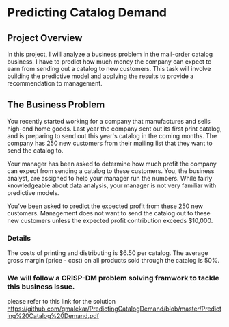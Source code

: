 # Predicting Catalog Demand

## Project Overview
In this project, I will analyze a business problem in the mail-order catalog business. I have to predict how much money the company can expect to earn from sending out a catalog to new customers.   This task will involve building the predictive model and applying the results to provide a recommendation to management. 

## The Business Problem
You recently started working for a company that manufactures and sells high-end home goods. Last year the company sent out its first print catalog, and is preparing to send out this year's catalog in the coming months. The company has 250 new customers from their mailing list that they want to send the catalog to.

Your manager has been asked to determine how much profit the company can expect from sending a catalog to these customers. You, the business analyst, are assigned to help your manager run the numbers. While fairly knowledgeable about data analysis, your manager is not very familiar with predictive models.

You’ve been asked to predict the expected profit from these 250 new customers. Management does not want to send the catalog out to these new customers unless the expected profit contribution exceeds $10,000.

### Details
The costs of printing and distributing is $6.50 per catalog.
The average gross margin (price - cost) on all products sold through the catalog is 50%.

### We will follow a CRISP-DM problem solving framwork to tackle this business issue.

please refer to this link for the solution
https://github.com/gmalekar/PredictingCatalogDemand/blob/master/Predicting%20Catalog%20Demand.pdf
